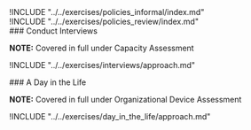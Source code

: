 
<div class="boxtext">
!INCLUDE "../../exercises/policies_informal/index.md"
</div>

<div class="boxtext">
!INCLUDE "../../exercises/policies_review/index.md"
</div>

<div class="boxtext">
### Conduct Interviews

**NOTE:** Covered in full under Capacity Assessment

!INCLUDE "../../exercises/interviews/approach.md"
</div>


<div class="boxtext">
### A Day in the Life

**NOTE:** Covered in full under Organizational Device Assessment

!INCLUDE "../../exercises/day_in_the_life/approach.md"
</div>
